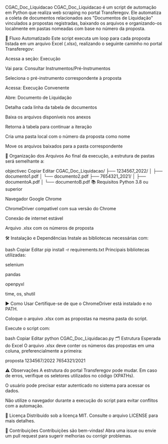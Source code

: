 CGAC_Doc_Liquidacao
CGAC_Doc_Liquidacao é um script de automação em Python que realiza web scraping no portal Transferegov. Ele automatiza a coleta de documentos relacionados aos "Documentos de Liquidação" vinculados a propostas registradas, baixando os arquivos e organizando-os localmente em pastas nomeadas com base no número da proposta.

🔁 Fluxo Automatizado
Este script executa um loop para cada proposta listada em um arquivo Excel (.xlsx), realizando o seguinte caminho no portal Transferegov:

Acessa a seção: Execução

Vai para: Consultar Instrumentos/Pré-Instrumentos

Seleciona o pré-instrumento correspondente à proposta

Acessa: Execução Convenente

Abre: Documento de Liquidação

Detalha cada linha da tabela de documentos

Baixa os arquivos disponíveis nos anexos

Retorna à tabela para continuar a iteração

Cria uma pasta local com o número da proposta como nome

Move os arquivos baixados para a pasta correspondente

📁 Organização dos Arquivos
Ao final da execução, a estrutura de pastas será semelhante a:

objectivec
Copiar
Editar
CGAC_Doc_Liquidacao/
├── 1234567_2022/
│   ├── documento1.pdf
│   └── documento2.pdf
├── 7654321_2021/
│   ├── documentoA.pdf
│   └── documentoB.pdf
📚 Requisitos
Python 3.8 ou superior

Navegador Google Chrome

ChromeDriver compatível com sua versão do Chrome

Conexão de internet estável

Arquivo .xlsx com os números de proposta

🛠️ Instalação e Dependências
Instale as bibliotecas necessárias com:

bash
Copiar
Editar
pip install -r requirements.txt
Principais bibliotecas utilizadas:

selenium

pandas

openpyxl

time, os, shutil

▶️ Como Usar
Certifique-se de que o ChromeDriver está instalado e no PATH.

Coloque o arquivo .xlsx com as propostas na mesma pasta do script.

Execute o script com:

bash
Copiar
Editar
python CGAC_Doc_Liquidacao.py
🗂️ Estrutura Esperada do Excel
O arquivo .xlsx deve conter os números das propostas em uma coluna, preferencialmente a primeira:

proposta
1234567/2022
7654321/2021

⚠️ Observações
A estrutura do portal Transferegov pode mudar. Em caso de erros, verifique os seletores utilizados no código (XPATHs).

O usuário pode precisar estar autenticado no sistema para acessar os dados.

Não utilize o navegador durante a execução do script para evitar conflitos com a automação.

📄 Licença
Distribuído sob a licença MIT. Consulte o arquivo LICENSE para mais detalhes.

🤝 Contribuições
Contribuições são bem-vindas! Abra uma issue ou envie um pull request para sugerir melhorias ou corrigir problemas.